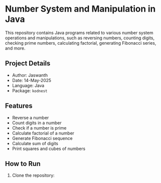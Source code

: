 # Number System and Manipulation in Java

This repository contains Java programs related to various number system operations and manipulations, such as reversing numbers, counting digits, checking prime numbers, calculating factorial, generating Fibonacci series, and more.

## Project Details

- Author: Jaswanth  
- Date: 14-May-2025  
- Language: Java  
- Package: `kodnest`  

## Features

- Reverse a number
- Count digits in a number
- Check if a number is prime
- Calculate factorial of a number
- Generate Fibonacci sequence
- Calculate sum of digits
- Print squares and cubes of numbers

## How to Run

1. Clone the repository:
